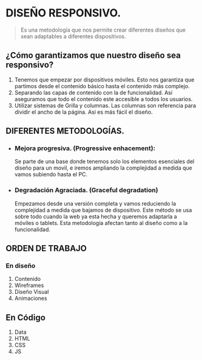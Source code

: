 # DISEÑO RESPONSIVO.
> Es una metodología que nos permite crear diferentes diseños que sean adaptables a diferentes dispositivos.

## ¿Cómo garantizamos que nuestro diseño sea responsivo?
1. Tenemos que empezar por dispositivos móviles. Esto nos garantiza que partimos desde el contenido básico hasta el contenido más complejo.
2. Separando las capas de contenido con la de funcionalidad. Así aseguramos que todo el contenido este accesible a todos los usuarios.
3. Utilizar sistemas de Grilla y columnas. Las columnas son referencia para dividir el ancho de la página. Así es más fácil el diseño.

## DIFERENTES METODOLOGÍAS.
* ### Mejora progresiva. (Progressive enhacement):
    Se parte de una base donde tenemos solo los elementos esenciales del diseño para un movil, e iremos ampliando la complejidad a medida que vamos subiendo hasta el PC.
* ### Degradación Agraciada. (Graceful degradation)
    Empezamos desde una versión completa y vamos reduciendo la complejidad a medida que bajamos de dispositivo.
    Este método se usa sobre todo cuando la web ya esta hecha y queremos adaptarla a móviles o tablets.
    Esta metodología afectan tanto al diseño como a la funcionalidad.

## ORDEN DE TRABAJO
### En diseño
1. Contenido 
2. Wireframes 
3. Diseño Visual 
4. Animaciones 
## En Código
1. Data
2. HTML
3. CSS
4. JS